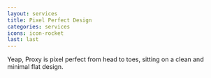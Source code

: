 ```yaml
---
layout: services
title: Pixel Perfect Design
categories: services
icons: icon-rocket
last: last
---
```


Yeap, Proxy is pixel perfect from head to toes, sitting on a clean and minimal flat design.
